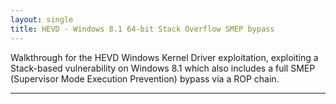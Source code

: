 ```yaml
---
layout: single
title: HEVD - Windows 8.1 64-bit Stack Overflow SMEP bypass
---
```


Walkthrough for the HEVD Windows Kernel Driver exploitation, exploiting a Stack-based vulnerability on Windows 8.1 which also includes a full SMEP (Supervisor Mode Execution Prevention) bypass via a ROP chain.

----
